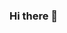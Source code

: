 ### Hi there 👋

<!--
**NamelessBug42/NamelessBug42** is a ✨ _special_ ✨ repository because its `README.md` (this file) appears on your GitHub profile.

Here are some ideas to get you started:

- 🔭 I’m currently working on Nothing at the moment 👌
- 🌱 I’m currently learning To use GitHub and stuff.
- 👯 I’m looking to collaborate on Idk, whatever looks interesting at some point from now.
- 🤔 I’m looking for help with Nothing at the moment, I think I rather need more help than I can provide lol.
- 💬 Ask me about My T-shirt
- 📫 How to reach me: namelessprograms42@gmail.com
- 😄 Pronouns: He/They
- ⚡ Fun fact: I'm actually major in Biology, I just think learning all the computer thingamajigs is very useful for whatever reason.
-->

